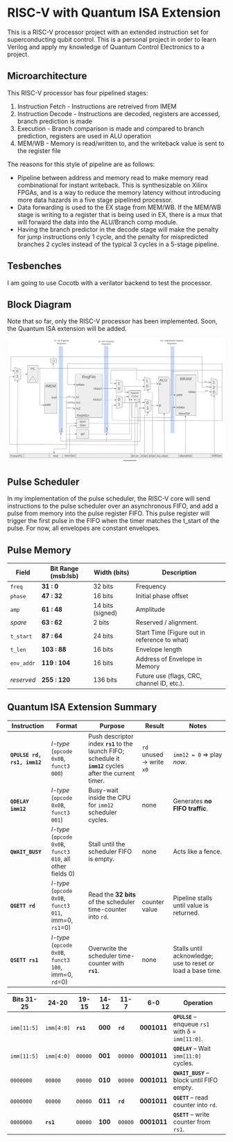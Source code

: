 # RISC-V with Quantum ISA Extension

This is a RISC-V processor project with an extended instruction set for superconducting qubit control. This is a personal project in order to learn Verilog and apply my knowledge of Quantum Control Electronics to a project.

## Microarchitecture

This RISC-V processor has four pipelined stages:

1. Instruction Fetch - Instructions are retreived from IMEM
2. Instruction Decode - Instructions are decoded, registers are accessed, branch prediction is made
3. Execution - Branch comparison is made and compared to branch prediction, registers are used in ALU operation
4. MEM/WB - Memory is read/written to, and the writeback value is sent to the register file

The reasons for this style of pipeline are as follows:
- Pipeline between address and memory read to make memory read combinational for instant writeback. This is synthesizable on Xilinx FPGAs, and is a way to reduce the memory latency without introducing more data hazards in a five stage pipelined processor.
- Data forwarding is used to the EX stage from MEM/WB. If the MEM/WB stage is writing to a register that is being used in EX, there is a mux that will forward the data into the ALU/Branch comp module. 
- Having the branch predictor in the decode stage will make the penalty for jump instructions only 1 cycle, and the penalty for mispredicted branches 2 cycles instead of the typical 3 cycles in a 5-stage pipeline. 

## Tesbenches

I am going to use Cocotb with a verilator backend to test the processor.

## Block Diagram

Note that so far, only the RISC-V processor has been implemented. Soon, the Quantum ISA extension will be added.

![block diagram](block_diagram.png "RISC-V Processor Block Diagram")

## Pulse Scheduler

In my implementation of the pulse scheduler, the RISC-V core will send instructions to the pulse scheduler over an asynchronous FIFO, and add a pulse from memory into the pulse register FIFO. This pulse register will trigger the first pulse in the FIFO when the timer matches the t_start of the pulse. For now, all envelopes are constant envelopes.

## Pulse Memory

| **Field**  | **Bit Range (msb\:lsb)** | **Width (bits)** | **Description**                                                                |
| ---------- | ------------------------ | ---------------- | ------------------------------------------------------------------------------ |
| `freq`     | **31 : 0**               | 32 bits          | Frequency |
| `phase`    | **47 : 32**              | 16 bits          | Initial phase offset |
| `amp`      | **61 : 48**              | 14 bits (signed) | Amplitude |
| *spare*    | **63 : 62**              | 2 bits           | Reserved / alignment. |
| `t_start`  | **87 : 64**              | 24 bits          | Start Time (Figure out in reference to what) |
| `t_len`    | **103 : 88**             | 16 bits          | Envelope length |
| `env_addr` | **119 : 104**            | 16 bits          | Address of Envelope in Memory |
| *reserved* | **255 : 120**            | 136 bits         | Future use (flags, CRC, channel ID, etc.).                                     |


## Quantum ISA Extension Summary
| Instruction                 | Format                                                     | Purpose                                                                                                         | Result                   | Notes                                                       |
| --------------------------- | ---------------------------------------------------------- | --------------------------------------------------------------------------------------------------------------- | ------------------------ | ----------------------------------------------------------- |
| **`QPULSE rd, rs1, imm12`** | *I-type* (`opcode 0x0B`, `funct3 000`)                     | Push descriptor index **`rs1`** to the launch FIFO; schedule it **`imm12`** cycles after the current timer. | `rd` unused → write `x0` | `imm12 = 0` ⇒ play *now*.                                   |
| **`QDELAY imm12`**          | *I-type* (`opcode 0x0B`, `funct3 001`)                     | Busy-wait inside the CPU for `imm12` scheduler cycles.                                                          | none                     | Generates **no FIFO traffic**.                              |
| **`QWAIT_BUSY`**            | *I-type* (`opcode 0x0B`, `funct3 010`, all other fields 0) | Stall until the scheduler FIFO is empty.                                                                        | none                     | Acts like a fence.                                          |
| **`QGETT rd`**              | *I-type* (`opcode 0x0B`, `funct3 011`, imm=0, `rs1`=0)     | Read the **32 bits** of the scheduler time-counter into `rd`.                                               | counter value            | Pipeline stalls until value is returned.                    |
| **`QSETT rs1`**             | *I-type* (`opcode 0x0B`, `funct3 100`, imm=0, `rd`=0)      | Overwrite the scheduler time-counter with **`rs1`**.                                                            | none                     | Stalls until acknowledge; use to reset or load a base time. |


| Bits 31-25  | 24-20      | 19-15     | 14-12   | 11-7     | 6-0         | Operation                                          |
| ----------- | ---------- | --------- | ------- | -------- | ----------- | -------------------------------------------------- |
| `imm[11:5]` | `imm[4:0]` | **`rs1`** | **000** | **`rd`** | **0001011** | **`QPULSE`** – enqueue `rs1` with δ = `imm[11:0]`. |
| `imm[11:5]` | `imm[4:0]` | `00000`   | **001** | `00000`  | **0001011** | **`QDELAY`** – Wait `imm[11:0]` cycles.            |
| `0000000`   | `00000`    | `00000`   | **010** | `00000`  | **0001011** | **`QWAIT_BUSY`** – block until FIFO empty.         |
| `0000000`   | `00000`    | `00000`   | **011** | **`rd`** | **0001011** | **`QGETT`** – read counter into `rd`.              |
| `0000000`   | **`rs1`**  | `00000`   | **100** | `00000`  | **0001011** | **`QSETT`** – write counter from `rs1`.            |
